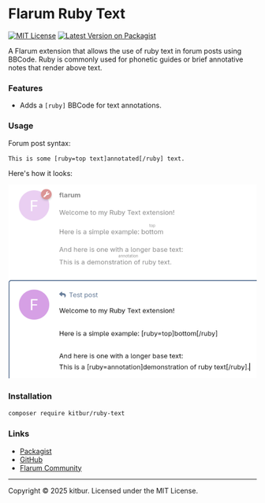 # Flarum Ruby Text

[![MIT License](https://img.shields.io/badge/license-MIT-blue.svg)](https://github.com/kitbur/ruby-text/blob/main/LICENSE.md)
[![Latest Version on Packagist](https://img.shields.io/packagist/v/kitbur/ruby-text.svg)](https://packagist.org/packages/kitbur/ruby-text)

A Flarum extension that allows the use of ruby text in forum posts using BBCode. Ruby is commonly used for phonetic guides or brief annotative notes that render above text.

### Features

- Adds a `[ruby]` BBCode for text annotations.

### Usage

Forum post syntax:

```bbcode
This is some [ruby=top text]annotated[/ruby] text.
```

Here's how it looks:

![Screenshot of the Ruby Text extension](docs/screenshots/ruby-text-demo.png)

### Installation

```bash
composer require kitbur/ruby-text
```

### Links

- [Packagist](https://packagist.org/packages/kitbur/ruby-text)
- [GitHub](https://github.com/kitbur/ruby-text)
- [Flarum Community](https://discuss.flarum.org/d/37564-ruby-text-add-annotation-text-to-your-forum-posts)

---

Copyright © 2025 kitbur. Licensed under the MIT License.